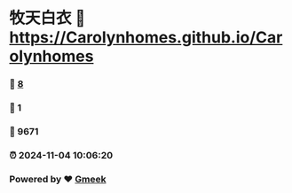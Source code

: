 # 牧天白衣 :link: https://Carolynhomes.github.io/Carolynhomes 
### :page_facing_up: [8](https://Carolynhomes.github.io/Carolynhomes/tag.html) 
### :speech_balloon: 1 
### :hibiscus: 9671 
### :alarm_clock: 2024-11-04 10:06:20 
### Powered by :heart: [Gmeek](https://github.com/Meekdai/Gmeek)
